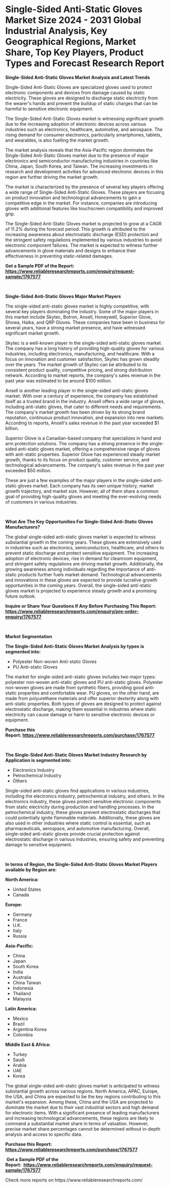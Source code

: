 <p><h1>Single-Sided Anti-Static Gloves Market Size 2024 - 2031 Global Industrial Analysis, Key Geographical Regions, Market Share, Top Key Players, Product Types and Forecast Research Report</h1></p><p><strong>Single-Sided Anti-Static Gloves Market Analysis and Latest Trends</strong></p>
<p><p>Single-Sided Anti-Static Gloves are specialized gloves used to protect electronic components and devices from damage caused by static electricity. These gloves are designed to discharge static electricity from the wearer's hands and prevent the buildup of static charges that can be harmful to sensitive electronic equipment.</p><p>The Single-Sided Anti-Static Gloves market is witnessing significant growth due to the increasing adoption of electronic devices across various industries such as electronics, healthcare, automotive, and aerospace. The rising demand for consumer electronics, particularly smartphones, tablets, and wearables, is also fuelling the market growth.</p><p>The market analysis reveals that the Asia-Pacific region dominates the Single-Sided Anti-Static Gloves market due to the presence of major electronics and semiconductor manufacturing industries in countries like China, Japan, South Korea, and Taiwan. The increasing investments in research and development activities for advanced electronic devices in this region are further driving the market growth.</p><p>The market is characterized by the presence of several key players offering a wide range of Single-Sided Anti-Static Gloves. These players are focusing on product innovation and technological advancements to gain a competitive edge in the market. For instance, companies are introducing gloves with additional features like touchscreen compatibility and improved grip.</p><p>The Single-Sided Anti-Static Gloves market is projected to grow at a CAGR of 11.2% during the forecast period. This growth is attributed to the increasing awareness about electrostatic discharge (ESD) protection and the stringent safety regulations implemented by various industries to avoid electronic component failures. The market is expected to witness further advancements in glove materials and designs to enhance their effectiveness in preventing static-related damages.</p></p>
<p><strong>Get a Sample PDF of the Report:&nbsp; <a href="https://www.reliableresearchreports.com/enquiry/request-sample/1767577">https://www.reliableresearchreports.com/enquiry/request-sample/1767577</a></strong></p>
<p>&nbsp;</p>
<p><strong>Single-Sided Anti-Static Gloves Major Market Players</strong></p>
<p><p>The single-sided anti-static gloves market is highly competitive, with several key players dominating the industry. Some of the major players in this market include Skytec, Botron, Ansell, Honeywell, Superior Glove, Showa, Haika, and QRP Gloves. These companies have been in business for several years, have a strong market presence, and have witnessed significant market growth.</p><p>Skytec is a well-known player in the single-sided anti-static gloves market. The company has a long history of providing high-quality gloves for various industries, including electronics, manufacturing, and healthcare. With a focus on innovation and customer satisfaction, Skytec has grown steadily over the years. The market growth of Skytec can be attributed to its consistent product quality, competitive pricing, and strong distribution network. According to market reports, the company's sales revenue in the past year was estimated to be around $100 million.</p><p>Ansell is another leading player in the single-sided anti-static gloves market. With over a century of experience, the company has established itself as a trusted brand in the industry. Ansell offers a wide range of gloves, including anti-static gloves, that cater to different needs and requirements. The company's market growth has been driven by its strong brand reputation, continuous product innovation, and expansion into new markets. According to reports, Ansell's sales revenue in the past year exceeded $1 billion.</p><p>Superior Glove is a Canadian-based company that specializes in hand and arm protection solutions. The company has a strong presence in the single-sided anti-static gloves market, offering a comprehensive range of gloves with anti-static properties. Superior Glove has experienced steady market growth, thanks to its focus on product quality, customer service, and technological advancements. The company's sales revenue in the past year exceeded $50 million.</p><p>These are just a few examples of the major players in the single-sided anti-static gloves market. Each company has its own unique history, market growth trajectory, and market size. However, all of them share a common goal of providing high-quality gloves and meeting the ever-evolving needs of customers in various industries.</p></p>
<p>&nbsp;</p>
<p><strong>What Are The Key Opportunities For Single-Sided Anti-Static Gloves Manufacturers?</strong></p>
<p><p>The global single-sided anti-static gloves market is expected to witness substantial growth in the coming years. These gloves are extensively used in industries such as electronics, semiconductors, healthcare, and others to prevent static discharge and protect sensitive equipment. The increasing adoption of electronic devices, rise in demand for cleanroom equipment, and stringent safety regulations are driving market growth. Additionally, the growing awareness among individuals regarding the importance of anti-static products further fuels market demand. Technological advancements and innovations in these gloves are expected to provide lucrative growth opportunities in the coming years. Overall, the single-sided anti-static gloves market is projected to experience steady growth and a promising future outlook.</p></p>
<p><strong>Inquire or Share Your Questions If Any Before Purchasing This Report: <a href="https://www.reliableresearchreports.com/enquiry/pre-order-enquiry/1767577">https://www.reliableresearchreports.com/enquiry/pre-order-enquiry/1767577</a></strong></p>
<p>&nbsp;</p>
<p><strong>Market Segmentation</strong></p>
<p><strong>The Single-Sided Anti-Static Gloves Market Analysis by types is segmented into:</strong></p>
<p><ul><li>Polyester Non-woven Anti-static Gloves</li><li>PU Anti-static Gloves</li></ul></p>
<p><p>The market for single-sided anti-static gloves includes two major types: polyester non-woven anti-static gloves and PU anti-static gloves. Polyester non-woven gloves are made from synthetic fibers, providing good anti-static properties and comfortable wear. PU gloves, on the other hand, are made from polyurethane materials and offer superior dexterity along with anti-static properties. Both types of gloves are designed to protect against electrostatic discharge, making them essential in industries where static electricity can cause damage or harm to sensitive electronic devices or equipment.</p></p>
<p><strong>Purchase this Report:&nbsp;<a href="https://www.reliableresearchreports.com/purchase/1767577">https://www.reliableresearchreports.com/purchase/1767577</a></strong></p>
<p>&nbsp;</p>
<p><strong>The Single-Sided Anti-Static Gloves Market Industry Research by Application is segmented into:</strong></p>
<p><ul><li>Electronics Industry</li><li>Petrochemical Industry</li><li>Others</li></ul></p>
<p><p>Single-sided anti-static gloves find applications in various industries, including the electronics industry, petrochemical industry, and others. In the electronics industry, these gloves protect sensitive electronic components from static electricity during production and handling processes. In the petrochemical industry, these gloves prevent electrostatic discharges that could potentially ignite flammable materials. Additionally, these gloves are also used in other industries where static control is essential, such as pharmaceuticals, aerospace, and automotive manufacturing. Overall, single-sided anti-static gloves provide crucial protection against electrostatic discharge in various industries, ensuring safety and preventing damage to sensitive equipment.</p></p>
<p>&nbsp;</p>
<p><strong>In terms of Region, the Single-Sided Anti-Static Gloves Market Players available by Region are:</strong></p>
<p>
    <p> <strong> North America: </strong>
        <ul>
            <li>United States</li>
            <li>Canada</li>
        </ul>
        </p> 
    <p> <strong> Europe: </strong>
        <ul>
            <li>Germany</li>
            <li>France</li>
            <li>U.K.</li>
            <li>Italy</li>
            <li>Russia</li>
        </ul>
        </p> 
    <p> <strong> Asia-Pacific: </strong>
        <ul>
            <li>China</li>
            <li>Japan</li>
            <li>South Korea</li>
            <li>India</li>
            <li>Australia</li>
            <li>China Taiwan</li>
            <li>Indonesia</li>
            <li>Thailand</li>
            <li>Malaysia</li>
        </ul>
        </p> 
    <p> <strong> Latin America: </strong>
        <ul>
            <li>Mexico</li>
            <li>Brazil</li>
            <li>Argentina Korea</li>
            <li>Colombia</li>
        </ul>
        </p> 
    <p> <strong> Middle East & Africa: </strong>
        <ul>
            <li>Turkey</li>
            <li>Saudi</li>
            <li>Arabia</li>
            <li>UAE</li>
            <li>Korea</li>
        </ul>
    </p>
    </p>
<p><p>The global single-sided anti-static gloves market is anticipated to witness substantial growth across various regions. North America, APAC, Europe, the USA, and China are expected to be the key regions contributing to this market's expansion. Among these, China and the USA are projected to dominate the market due to their vast industrial sectors and high demand for electronic items. With a significant presence of leading manufacturers and increasing technological advancements, these regions are likely to command a substantial market share in terms of valuation. However, precise market share percentages cannot be determined without in-depth analysis and access to specific data.</p></p>
<p><strong>Purchase this Report: <a href="https://www.reliableresearchreports.com/purchase/1767577">https://www.reliableresearchreports.com/purchase/1767577</a></strong></p>
<p>&nbsp;<strong>Get a Sample PDF of the Report:&nbsp;&nbsp;<a href="https://www.reliableresearchreports.com/enquiry/request-sample/1767577">https://www.reliableresearchreports.com/enquiry/request-sample/1767577</a></strong></p>
<p><strong></strong></p>
<p>Check more reports on https://www.reliableresearchreports.com/</p>